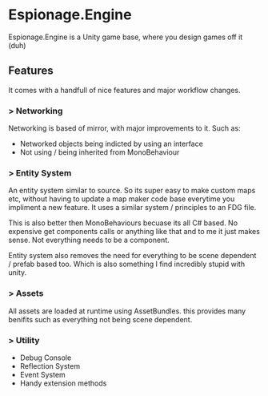# Espionage.Engine
Espionage.Engine is a Unity game base, where you design games off it (duh)
 
## Features
It comes with a handfull of nice features and major workflow changes.
 
### > Networking
Networking is based of mirror, with major improvements to it.
Such as:
- Networked objects being indicted by using an interface
- Not using / being inherited from MonoBehaviour

### > Entity System
An entity system similar to source. So its super easy to make custom maps etc, without having to update a map maker code base everytime you impliment a new feature. It uses a similar system / principles to an FDG file.

This is also better then MonoBehaviours becuase its all C# based. No expensive get components calls or anything like that and to me it just makes sense. Not everything needs to be a component.

Entity system also removes the need for everything to be scene dependent / prefab based too. Which is also something I find incredibly stupid with unity.

### > Assets
All assets are loaded at runtime using AssetBundles. this provides many benifits such as everything not being scene dependent.
 
### > Utility
- Debug Console
- Reflection System
- Event System
- Handy extension methods
